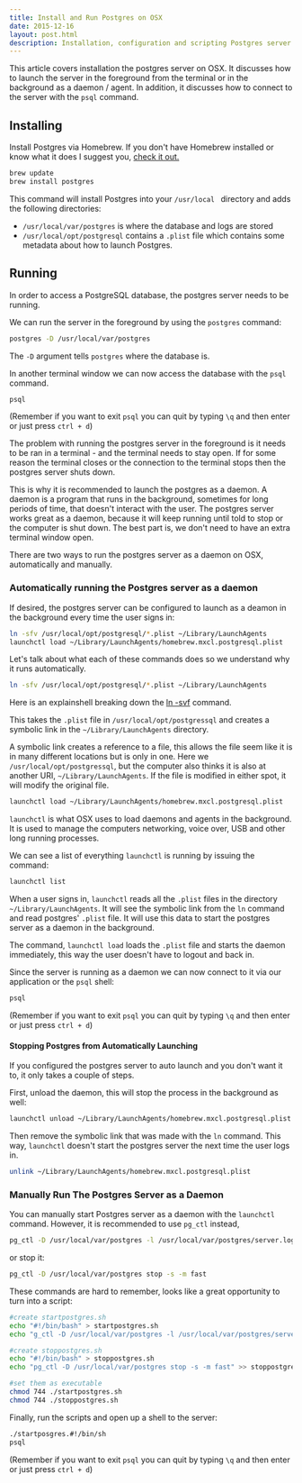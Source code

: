 ```yaml
---
title: Install and Run Postgres on OSX
date: 2015-12-16
layout: post.html
description: Installation, configuration and scripting Postgres server on OSX
---
```



This article covers installation the postgres server on OSX. It discusses how to launch the server in the foreground from the terminal or in the background as a daemon / agent. In addition, it discusses how to connect to the server with the `psql` command.


## Installing

Install Postgres via Homebrew. If you don't have Homebrew installed or know what it does I suggest you, [check it out.](http://brew.sh/)

```bash
brew update
brew install postgres
```

This command will install Postgres into your `/usr/local ` directory and adds the following directories:

 - `/usr/local/var/postgres` is where the database and logs are stored
 - `/usr/local/opt/postgresql` contains a `.plist` file which contains some metadata about how to launch Postgres.

## Running

In order to access a PostgreSQL database, the postgres server needs to be running.

We can run the server in the foreground by using the `postgres` command:

```bash
postgres -D /usr/local/var/postgres
```

The `-D` argument tells `postgres` where the database is.

In another terminal window we can now access the database with the `psql` command.

```bash
psql
```

(Remember if you want to exit `psql` you can quit by typing `\q` and then enter or just press `ctrl + d`)

The problem with running the postgres server in the foreground is it needs to be ran in a terminal - and the terminal needs to stay open. If for some reason the terminal closes or the connection to the terminal stops then the postgres server shuts down.

This is why it is recommended to launch the postgres as a daemon. A daemon is a program that runs in the background, sometimes for long periods of time, that doesn't interact with the user. The postgres server works great as a daemon, because it will keep running until told to stop or the computer is shut down. The best part is, we don't need to have an extra terminal window open.

There are two ways to run the postgres server as a daemon on OSX, automatically and manually.

### Automatically running the Postgres server as a daemon

If desired, the postgres server can be configured to launch as a deamon in the background every time the user signs in:

```bash
ln -sfv /usr/local/opt/postgresql/*.plist ~/Library/LaunchAgents
launchctl load ~/Library/LaunchAgents/homebrew.mxcl.postgresql.plist
```

Let's talk about what each of these commands does so we understand why it runs automatically.

```bash
ln -sfv /usr/local/opt/postgresql/*.plist ~/Library/LaunchAgents
```

Here is an explainshell breaking down the [ln -svf](http://www.explainshell.com/explain?cmd=ln+-sfv+%2Fusr%2Flocal%2Fopt%2Fpostgresql%2F*.plist+~%2FLibrary%2FLaunchAgents) command.

This takes the `.plist` file in `/usr/local/opt/postgressql` and creates a symbolic link in the `~/Library/LaunchAgents` directory.

A symbolic link creates a reference to a file, this allows the file seem like it is in many different locations but is only in one. Here we `/usr/local/opt/postgressql`, but the computer also thinks it is also at another URI, `~/Library/LaunchAgents`. If the file is modified in either spot, it will modify the original file.

```bash
launchctl load ~/Library/LaunchAgents/homebrew.mxcl.postgresql.plist
```

`launchctl` is what OSX uses to load daemons and agents in the background. It is used to manage the computers networking, voice over, USB and other long running processes.

We can see a list of everything `launchctl` is running by issuing the command:

```bash
launchctl list
```

When a user signs in, `launchctl` reads all the `.plist` files in the directory `~/Library/LaunchAgents`. It will see the symbolic link from the `ln` command and read postgres' `.plist` file. It will use this data to start the postgres server as a daemon in the background.

The command, `launchctl load` loads the `.plist` file and starts the daemon immediately, this way the user doesn't have to logout and back in.

Since the server is running as a daemon we can now connect to it via our application or the `psql` shell:

```bash
psql
```

(Remember if you want to exit `psql` you can quit by typing `\q` and then enter or just press `ctrl + d`)

#### Stopping Postgres from Automatically Launching

If you configured the postgres server to auto launch and you don't want it to, it only takes a couple of steps.

First, unload the daemon, this will stop the process in the background as well:

```bash
launchctl unload ~/Library/LaunchAgents/homebrew.mxcl.postgresql.plist
```

Then remove the symbolic link that was made with the `ln` command. This way, `launchctl` doesn't start the postgres server the next time the user logs in.

```bash
unlink ~/Library/LaunchAgents/homebrew.mxcl.postgresql.plist
```

### Manually Run The Postgres Server as a Daemon

You can manually start Postgres server as a daemon with the `launchctl` command. However, it is recommended to use `pg_ctl` instead,

```bash
pg_ctl -D /usr/local/var/postgres -l /usr/local/var/postgres/server.log start
```

or stop it:

```bash
pg_ctl -D /usr/local/var/postgres stop -s -m fast
```

These commands are hard to remember, looks like a great opportunity to turn into a script:

```bash
#create startpostgres.sh
echo "#!/bin/bash" > startpostgres.sh
echo "g_ctl -D /usr/local/var/postgres -l /usr/local/var/postgres/server.log start" >> startpostgres.sh

#create stoppostgres.sh
echo "#!/bin/bash" > stoppostgres.sh
echo "pg_ctl -D /usr/local/var/postgres stop -s -m fast" >> stoppostgres.sh

#set them as executable
chmod 744 ./startpostgres.sh
chmod 744 ./stoppostgres.sh
```

Finally, run the scripts and open up a shell to the server:

```bash
./startposgres.#!/bin/sh
psql
```

(Remember if you want to exit `psql` you can quit by typing `\q` and then enter or just press `ctrl + d`)
